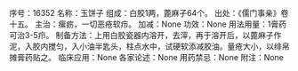 序号：16352
名称：玉饼子
组成：白胶1两，蓖麻子64个。
出处：《儒门事亲》卷十五。
主治：瘰疬，一切恶疮软疖。
加减：None
功效：None
用法用量：1膏药可治3-5疖。
制备方法：上用白胶瓷器内溶开，去滓，再于溶开后，以蓖麻子作泥，入胶内搅匀，入小油半匙头，柱点水中，试硬软添减胶油。量疮大小，以绯帛摊膏药贴之。
临床应用：None
各家论述：None
用药禁忌：None
附注：None
